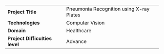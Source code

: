 |||
|---|---|
|**Project Title**|Pneumonia Recognition using X-ray Plates|
|**Technologies**|Computer Vision|
|**Domain**|Healthcare|
|**Project Difficulties level**|Advance|
